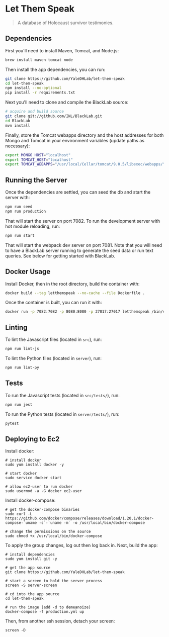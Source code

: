 # Let Them Speak

> A database of Holocaust survivor testimonies.

## Dependencies

First you'll need to install Maven, Tomcat, and Node.js:

```bash
brew install maven tomcat node
```

Then install the app dependencies, you can run:

```bash
git clone https://github.com/YaleDHLab/let-them-speak
cd let-them-speak
npm install --no-optional
pip install -r requirements.txt
```

Next you'll need to clone and compile the BlackLab source:

```bash
# acquire and build source
git clone git://github.com/INL/BlackLab.git
cd BlackLab
mvn install
```

Finally, store the Tomcat webapps directory and the host addresses for both Mongo and Tomcat in your environment variables (update paths as necessary):

```bash
export MONGO_HOST="localhost"
export TOMCAT_HOST="localhost"
export TOMCAT_WEBAPPS="/usr/local/Cellar/tomcat/9.0.5/libexec/webapps/"
```

## Running the Server

Once the dependencies are settled, you can seed the db and start the server with:

```bash
npm run seed
npm run production
```

That will start the server on port 7082. To run the development server with hot module reloading, run:

```bash
npm run start
```

That will start the webpack dev server on port 7081. Note that you will need to have a BlackLab server running to generate the seed data or run text queries. See below for getting started with BlackLab.

## Docker Usage

Install Docker, then in the root directory, build the container with:

```bash
docker build --tag letthemspeak --no-cache --file Dockerfile .
```

Once the container is built, you can run it with:

```bash
docker run -p 7082:7082 -p 8080:8080 -p 27017:27017 letthemspeak /bin/sh -c "mongod & /usr/local/tomcat/bin/catalina.sh start & npm run seed & gunicorn -b 0.0.0.0:7082 --access-logfile - --reload server.app:app --timeout 90 --log-level=DEBUG"
```

## Linting

To lint the Javascript files (located in `src`), run:

```bash
npm run lint-js
```

To lint the Python files (located in `server`), run:

```bash
npm run lint-py
```

## Tests

To run the Javascript tests (located in `src/tests/`), run:

```bash
npm run jest
```

To run the Python tests (located in `server/tests/`), run:

```bash
pytest
```

## Deploying to Ec2

Install docker:
```
# install docker
sudo yum install docker -y

# start docker
sudo service docker start

# allow ec2-user to run docker
sudo usermod -a -G docker ec2-user
```

Install docker-compose:
```
# get the docker-compose binaries
sudo curl -L https://github.com/docker/compose/releases/download/1.20.1/docker-compose-`uname -s`-`uname -m` -o /usr/local/bin/docker-compose

# change the permissions on the source
sudo chmod +x /usr/local/bin/docker-compose
```

To apply the group changes, log out then log back in. Next, build the app:

```
# install dependencies
sudo yum install git -y

# get the app source
git clone https://github.com/YaleDHLab/let-them-speak

# start a screen to hold the server process
screen -S server-screen

# cd into the app source
cd let-them-speak

# run the image (add -d to demeanoize)
docker-compose -f production.yml up
```

Then, from another ssh session, detach your screen:

```
screen -D
```
